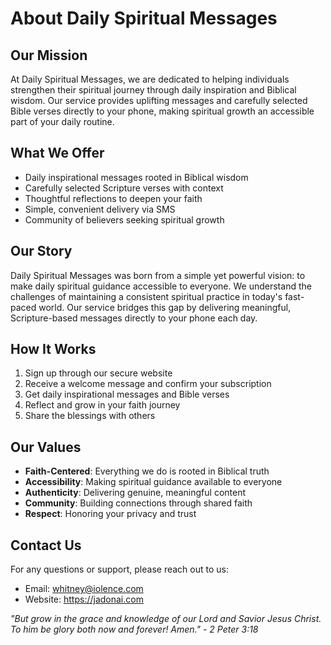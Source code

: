 # About Daily Spiritual Messages

## Our Mission
At Daily Spiritual Messages, we are dedicated to helping individuals strengthen their spiritual journey through daily inspiration and Biblical wisdom. Our service provides uplifting messages and carefully selected Bible verses directly to your phone, making spiritual growth an accessible part of your daily routine.

## What We Offer
- Daily inspirational messages rooted in Biblical wisdom
- Carefully selected Scripture verses with context
- Thoughtful reflections to deepen your faith
- Simple, convenient delivery via SMS
- Community of believers seeking spiritual growth

## Our Story
Daily Spiritual Messages was born from a simple yet powerful vision: to make daily spiritual guidance accessible to everyone. We understand the challenges of maintaining a consistent spiritual practice in today's fast-paced world. Our service bridges this gap by delivering meaningful, Scripture-based messages directly to your phone each day.

## How It Works
1. Sign up through our secure website
2. Receive a welcome message and confirm your subscription
3. Get daily inspirational messages and Bible verses
4. Reflect and grow in your faith journey
5. Share the blessings with others

## Our Values
- **Faith-Centered**: Everything we do is rooted in Biblical truth
- **Accessibility**: Making spiritual guidance available to everyone
- **Authenticity**: Delivering genuine, meaningful content
- **Community**: Building connections through shared faith
- **Respect**: Honoring your privacy and trust

## Contact Us
For any questions or support, please reach out to us:
- Email: whitney@iolence.com
- Website: https://jadonai.com

*"But grow in the grace and knowledge of our Lord and Savior Jesus Christ. To him be glory both now and forever! Amen." - 2 Peter 3:18* 